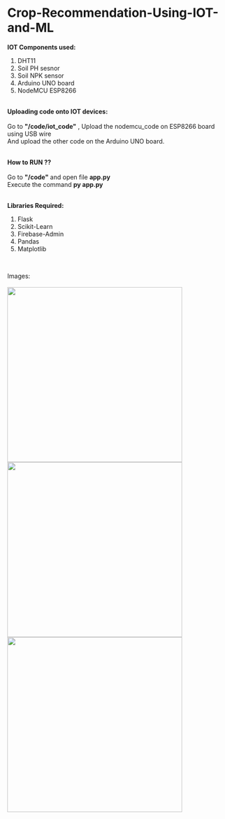 # Crop-Recommendation-Using-IOT-and-ML
<b>IOT Components used:</b><br>
<ol><li>DHT11</i>
<li>Soil PH sesnor</li>
<li>Soil NPK sensor</li>
<li>Arduino UNO board</li>
<li>NodeMCU ESP8266</li></ol>

<br><b>Uploading code onto IOT devices:</b><br><br>
Go to <b>"/code/iot_code"</b> , Upload the nodemcu_code on ESP8266 board using USB wire<br>
And upload the other code on the Arduino UNO board.
<br><br>

<b>How to RUN ??</b><br><br>
Go to <b>"/code"</b> and open file <b>app.py</b><br>
Execute the command <b>py app.py</b>

<br><b>Libraries Required:</b>
<ol>
<li>Flask</li>
<li>Scikit-Learn</li>
<li>Firebase-Admin</li>
<li>Pandas</li>
<li>Matplotlib </li>


</ol>
<br>

Images:<br><br>
<img src="https://user-images.githubusercontent.com/100827579/229976625-fcf8f2a8-5d6a-4b4d-ac1c-381eddb4fff4.png" height="400px"></img>
<img src="https://user-images.githubusercontent.com/100827579/229976912-d80f8484-c2a1-433c-949a-d58886269f74.png" height="400px"></img>
<img src="https://user-images.githubusercontent.com/100827579/229978541-4504e84a-bead-4306-be1b-2ae494e18d52.png" height="400px"></img>




